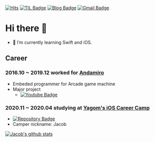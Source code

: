 [![Hits](https://hits.seeyoufarm.com/api/count/incr/badge.svg?url=https%3A%2F%2Fgithub.com%2FKyungminLeeDev)](https://hits.seeyoufarm.com)
[![TIL Badge](http://img.shields.io/badge/-Today%20I%20Learned-black?style=flat-square&logo=github&link=https://kyungminleedev.github.io/categories/TIL/)](https://kyungminleedev.github.io/categories/TIL/)
[![Blog Badge](http://img.shields.io/badge/-Blog-black?style=flat-square&logo=github&link=https://kyungminleedev.github.io/)](https://kyungminleedev.github.io/)
[![Gmail Badge](https://img.shields.io/badge/Gmail-d14836?style=flat-square&logo=Gmail&logoColor=white&link=mailto:snugyun01@gmail.com)](mailto:kyungmin.lee.dev@gmail.com)

# Hi there 👋

- 🌱 I’m currently learning Swift and iOS.

## Career

### 2016.10 ~ 2019.12 worked for [Andamiro](http://www.andamiro.com/en/)
- Embeded programmer for Arcade game machine
- Major project  
    - [![Youtube Badge](http://img.shields.io/badge/-Jurassic_World_Fallen_Kingdom-FF0000?style=flat&logo=youtube&link=https://youtu.be/A_c_KgcVX8o)](https://youtu.be/A_c_KgcVX8o)

### 2020.11 ~ 2020.04 studying at [Yagom's iOS Career Camp](https://yagom.net)
- [![Repository Badge](http://img.shields.io/badge/-Repository-181717?style=flat&logo=github&link=https://github.com/KyungminLeeDev/iOS_Career_Starter_Camp)](https://github.com/KyungminLeeDev/iOS_Career_Starter_Camp)
- Camper nickname: Jacob

[![Jacob's github stats](https://github-readme-stats.vercel.app/api?username=KyungminLeeDev)](https://github.com/KyungminLeeDev/)

<!--
**KyungminLeeDev/KyungminLeeDev** is a ✨ _special_ ✨ repository because its `README.md` (this file) appears on your GitHub profile.

Here are some ideas to get you started:

- 🔭 I’m currently working on ...
- 🌱 I’m currently learning ...
- 👯 I’m looking to collaborate on ...
- 🤔 I’m looking for help with ...
- 💬 Ask me about ...
- 📫 How to reach me: ...
- 😄 Pronouns: ...
- ⚡ Fun fact: ...
-->
